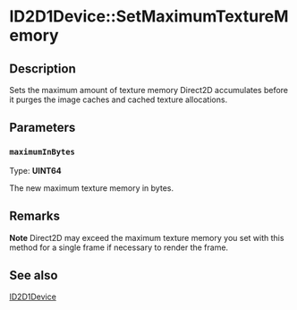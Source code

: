 # ID2D1Device::SetMaximumTextureMemory

## Description

Sets the maximum amount of texture memory Direct2D accumulates before it purges the image caches and cached texture allocations.

## Parameters

### `maximumInBytes`

Type: **UINT64**

The new maximum texture memory in bytes.

## Remarks

**Note** Direct2D may exceed the maximum texture memory you set with this method for a single frame if necessary to render the frame.

## See also

[ID2D1Device](https://learn.microsoft.com/windows/desktop/api/d2d1_1/nn-d2d1_1-id2d1device)